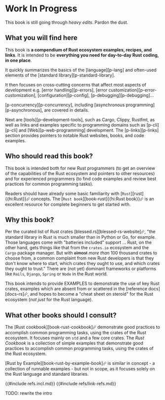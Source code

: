 # Work In Progress

This book is still going through _heavy edits_. Pardon the dust.

## What you will find here

This book is **a compendium of Rust ecosystem examples, recipes, and links**. It is intended to be **everything you need for day-to-day Rust coding, in one place**.

It quickly summarizes the basics of the [language][p-lang] and often-used elements of the [standard library][p-standard-library].

It then focuses on cross-cutting concerns that affect most aspects of development e.g. [error handling][p-errors], [error customization][p-error-customization], [configuration][p-config], [p-debugging][p-debugging]...

[p-concurrency][p-concurrency], including [asynchronous programming][p-asynchronous], are covered in details.

Next are [tools][p-development-tools], such as Cargo, Clippy, Rustfmt, as well as links and examples specific to programming domains such as [p-cli][p-cli] and [Web][p-web-programming] development. The [p-links][p-links] section provides pointers to notable Rust websites, books, and code examples.

## Who should read this book?

This book is intended both for new Rust programmers (to get an overview of the capabilities of the Rust ecosystem and pointers to other resources) and for experienced programmers (to find code examples and review best practices for common programming tasks).

Readers should have already some basic familiarity with [`Rust`][rust]{{hi:Rust}}⮳ concepts. The [`Rust book`][book-rust]{{hi:Rust book}}⮳ is an excellent resource for complete beginners to get started with.

## Why this book?

Per the curated list of Rust crates [blessed.rs][blessed-rs-website]⮳, "the standard library in Rust is much smaller than in Python or Go, for example. Those languages come with "batteries included" support ... Rust, on the other hand, gets things like that from the `crates.io` ecosystem and the `Cargo` package manager. But with ~~almost~~ _more than_ 100 thousand crates to choose from, a common complaint from new Rust developers is that they don't know where to start, which crates they ought to use, and which crates they ought to trust." There are (not yet) dominant frameworks or platforms like `Rails`, `Django`, `Spring` or `Node` in the Rust world.

This book intends to provide EXAMPLES to demonstrate the use of key Rust crates, examples which are absent from or scattered in the [reference docs][docs-rs]⮳, and hopes to become a "cheat sheet on steroid" for the Rust ecosystem (_not just_ for the Rust language).

## What other books should I consult?

The [Rust cookbook][book-rust-cookbook]⮳ demonstrate good practices to accomplish common programming tasks, using the crates of the Rust ecosystem. It focuses mainly on `std` and a few core crates. The _Rust Cookbook_ is a collection of simple examples that demonstrate good practices to accomplish common programming tasks, using the crates of the Rust ecosystem.

[Rust by Example][book-rust-by-example-book]⮳ is similar in concept - a collection of runnable examples - but not in scope, as it focuses solely on the Rust language and standard libraries.

{{#include refs.incl.md}}
{{#include refs/link-refs.md}}

<div class="hidden">
TODO: rewrite the intro
</div>
